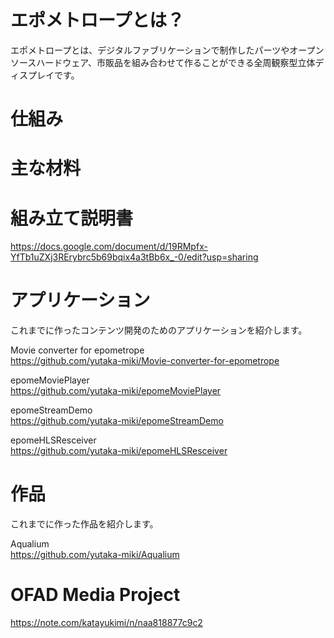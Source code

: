 # エポメトロープとは？
エポメトロープとは、デジタルファブリケーションで制作したパーツやオープンソースハードウェア、市販品を組み合わせて作ることができる全周観察型立体ディスプレイです。

# 仕組み

# 主な材料

# 組み立て説明書  
https://docs.google.com/document/d/19RMpfx-YfTb1uZXj3RErybrc5b69bqix4a3tBb6x_-0/edit?usp=sharing

# アプリケーション
これまでに作ったコンテンツ開発のためのアプリケーションを紹介します。
  
Movie converter for epometrope  
https://github.com/yutaka-miki/Movie-converter-for-epometrope  
    
epomeMoviePlayer  
https://github.com/yutaka-miki/epomeMoviePlayer  
  
epomeStreamDemo  
https://github.com/yutaka-miki/epomeStreamDemo  
  
epomeHLSResceiver  
https://github.com/yutaka-miki/epomeHLSResceiver  
  
# 作品
これまでに作った作品を紹介します。
  
Aqualium  
https://github.com/yutaka-miki/Aqualium

# OFAD Media Project
https://note.com/katayukimi/n/naa818877c9c2  

